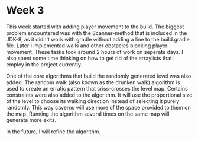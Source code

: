 # Week 3

This week started with adding player movement to the build. The biggest problem encountered was with the Scanner-method that is included in the JDK-8, as it didn't work with gradle without adding a line to the build.gradle file. Later I implemented walls and other obstacles blocking player movement. These tasks took around 2 hours of work on seperate days. I also spent some time thinking on how to get rid of the arraylists that I employ in the project currently.

One of the core algorithms that build the randomly generated level was also added. The random walk (also known as the drunken walk) algorithm is used to create an erratic pattern that criss-crosses the level map. Certains constraints were also added to the algorithm. It will use the proportional size of the level to choose its walking direction instead of selecting it purely randomly. This way caverns will use more of the space provided to them on the map. Running the algorithm several times on the same map will generate more exits.

In the future, I will refine the algorithm.
